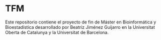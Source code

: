 # TFM
Este repositorio contiene el proyecto de fin de Máster en Bioinformática y Bioestadística desarrollado por Beatriz Jiménez Guijarro en la Universitat Oberta de Catalunya y la Universitat de Barcelona.
